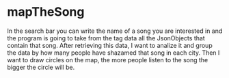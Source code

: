 # mapTheSong
In the search bar you can write the name of a song you are interested in and the program is going to take from the tag data all the JsonObjects that contain that song.
After retrieving this data, I want to analize it and group the data by how many people have shazamed that song in each city.
Then I want to draw circles on the map, the more people listen to the song the bigger the circle will be.
